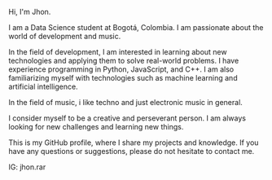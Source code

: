 Hi, I'm Jhon.

I am a Data Science student at Bogotá, Colombia. I am passionate about the world of development and music.

In the field of development, I am interested in learning about new technologies and applying them to solve real-world problems. I have experience programming in Python, JavaScript, and C++. I am also familiarizing myself with technologies such as machine learning and artificial intelligence.

In the field of music, i like techno and just electronic music in general.

I consider myself to be a creative and perseverant person. I am always looking for new challenges and learning new things.

This is my GitHub profile, where I share my projects and knowledge. If you have any questions or suggestions, please do not hesitate to contact me.

IG: jhon.rar
